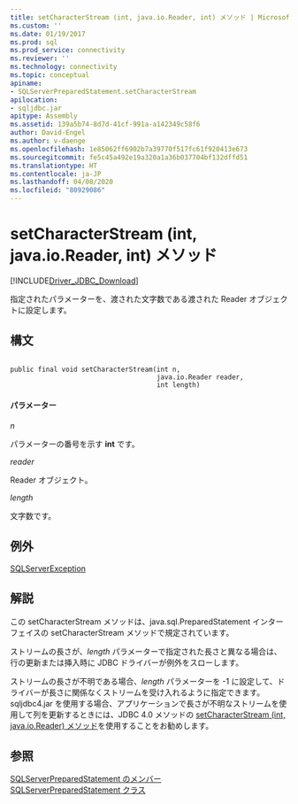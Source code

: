 ```yaml
---
title: setCharacterStream (int, java.io.Reader, int) メソッド | Microsoft Docs
ms.custom: ''
ms.date: 01/19/2017
ms.prod: sql
ms.prod_service: connectivity
ms.reviewer: ''
ms.technology: connectivity
ms.topic: conceptual
apiname:
- SQLServerPreparedStatement.setCharacterStream
apilocation:
- sqljdbc.jar
apitype: Assembly
ms.assetid: 139a5b74-8d7d-41cf-991a-a142349c58f6
author: David-Engel
ms.author: v-daenge
ms.openlocfilehash: 1e85062ff6902b7a39770f517fc61f920413e673
ms.sourcegitcommit: fe5c45a492e19a320a1a36b037704bf132dffd51
ms.translationtype: HT
ms.contentlocale: ja-JP
ms.lasthandoff: 04/08/2020
ms.locfileid: "80929086"
---
```

# <a name="setcharacterstream-method-int-javaioreader-int"></a>setCharacterStream (int, java.io.Reader, int) メソッド
[!INCLUDE[Driver_JDBC_Download](../../../includes/driver_jdbc_download.md)]

  指定されたパラメーターを、渡された文字数である渡された Reader オブジェクトに設定します。  
  
## <a name="syntax"></a>構文  
  
```  
  
public final void setCharacterStream(int n,  
                                     java.io.Reader reader,  
                                     int length)  
```  
  
#### <a name="parameters"></a>パラメーター  
 *n*  
  
 パラメーターの番号を示す **int** です。  
  
 *reader*  
  
 Reader オブジェクト。  
  
 *length*  
  
 文字数です。  
  
## <a name="exceptions"></a>例外  
 [SQLServerException](../../../connect/jdbc/reference/sqlserverexception-class.md)  
  
## <a name="remarks"></a>解説  
 この setCharacterStream メソッドは、java.sql.PreparedStatement インターフェイスの setCharacterStream メソッドで規定されています。  
  
 ストリームの長さが、*length* パラメーターで指定された長さと異なる場合は、行の更新または挿入時に JDBC ドライバーが例外をスローします。  
  
 ストリームの長さが不明である場合、*length* パラメーターを -1 に設定して、ドライバーが長さに関係なくストリームを受け入れるように指定できます。 sqljdbc4.jar を使用する場合、アプリケーションで長さが不明なストリームを使用して列を更新するときには、JDBC 4.0 メソッドの [setCharacterStream &#40;int, java.io.Reader&#41; メソッド](../../../connect/jdbc/reference/setcharacterstream-method-int-java-io-reader.md)を使用することをお勧めします。  
  
## <a name="see-also"></a>参照  
 [SQLServerPreparedStatement のメンバー](../../../connect/jdbc/reference/sqlserverpreparedstatement-members.md)   
 [SQLServerPreparedStatement クラス](../../../connect/jdbc/reference/sqlserverpreparedstatement-class.md)  
  
  
